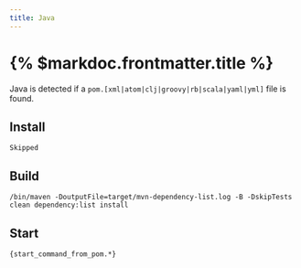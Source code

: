 ```yaml
---
title: Java
---
```


# {% $markdoc.frontmatter.title %}

Java is detected if a `pom.[xml|atom|clj|groovy|rb|scala|yaml|yml]` file is found.

## Install

```
Skipped
```

## Build

```
/bin/maven -DoutputFile=target/mvn-dependency-list.log -B -DskipTests clean dependency:list install
```

## Start

```
{start_command_from_pom.*}
```
